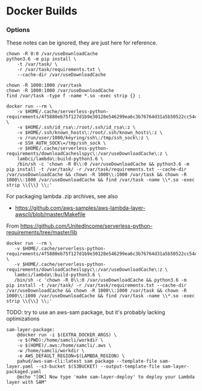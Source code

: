 
# Docker Builds


### Options

These notes can be ignored, they are just here for reference.

```
chown -R 0:0 /var/useDownloadCache
python3.6 -m pip install \
    -t /var/task/ \
    -r /var/task/requirements.txt \
    --cache-dir /var/useDownloadCache

chown -R 1000:1000 /var/task
chown -R 1000:1000 /var/useDownloadCache
find /var/task -type f -name *.so -exec strip {} ;
```

```
docker run --rm \
    -v $HOME/.cache/serverless-python-requirements/4f5880eb75f127d1b9e30128e546299ea6c3b76764d31a5b50522cc54e5e4eaf_slspyc\:/var/task\:z \
    -v $HOME/.ssh/id_rsa\:/root/.ssh/id_rsa\:z \
    -v $HOME/.ssh/known_hosts\:/root/.ssh/known_hosts\:z \
    -v /run/user/1000/keyring/ssh\:/tmp/ssh_sock\:z \
    -e SSH_AUTH_SOCK\=/tmp/ssh_sock \
    -v $HOME/.cache/serverless-python-requirements/downloadCacheslspyc\:/var/useDownloadCache\:z \
    lambci/lambda\:build-python3.6 \
    /bin/sh -c 'chown -R 0\\:0 /var/useDownloadCache && python3.6 -m pip install -t /var/task/ -r /var/task/requirements.txt --cache-dir /var/useDownloadCache && chown -R 1000\\:1000 /var/task && chown -R 1000\\:1000 /var/useDownloadCache && find /var/task -name \\*.so -exec strip \\{\\} \\;'
```

For packaging lambda .zip archives, see also
- https://github.com/aws-samples/aws-lambda-layer-awscli/blob/master/Makefile

From https://github.com/UnitedIncome/serverless-python-requirements/tree/master/lib

```
docker run --rm \
   -v $HOME/.cache/serverless-python-requirements/4f5880eb75f127d1b9e30128e546299ea6c3b76764d31a5b50522cc54e5e4eaf_slspyc\:/var/task\:z \
   -v $HOME/.cache/serverless-python-requirements/downloadCacheslspyc\:/var/useDownloadCache\:z \
   lambci/lambda\:build-python3.6 \
   /bin/sh -c 'chown -R 0\\:0 /var/useDownloadCache && python3.6 -m pip install -t /var/task/ -r /var/task/requirements.txt --cache-dir /var/useDownloadCache && chown -R 1000\\:1000 /var/task && chown -R 1000\\:1000 /var/useDownloadCache && find /var/task -name \\*.so -exec strip \\{\\} \\;'
```

TODO: try to use an aws-sam package, but it's probably lacking optimizations

```
sam-layer-package:
    @docker run -i $(EXTRA_DOCKER_ARGS) \
    -v $(PWD):/home/samcli/workdir \
    -v $(HOME)/.aws:/home/samcli/.aws \
    -w /home/samcli/workdir \
    -e AWS_DEFAULT_REGION=$(LAMBDA_REGION) \
    pahud/aws-sam-cli:latest sam package --template-file sam-layer.yaml --s3-bucket $(S3BUCKET) --output-template-file sam-layer-packaged.yaml
    @echo "[OK] Now type 'make sam-layer-deploy' to deploy your Lambda layer with SAM"
```
